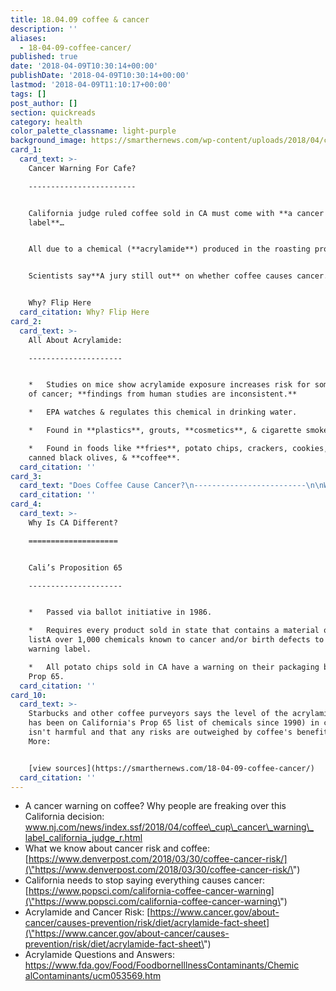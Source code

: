 ```yaml
---
title: 18.04.09 coffee & cancer
description: ''
aliases:
  - 18-04-09-coffee-cancer/
published: true
date: '2018-04-09T10:30:14+00:00'
publishDate: '2018-04-09T10:30:14+00:00'
lastmod: '2018-04-09T11:10:17+00:00'
tags: []
post_author: []
section: quickreads
category: health
color_palette_classname: light-purple
background_image: https://smarthernews.com/wp-content/uploads/2018/04/coffee-1576552_1920.jpg
card_1:
  card_text: >-
    Cancer Warning For Cafe?

    ------------------------


    California judge ruled coffee sold in CA must come with **a cancer warning
    label**…


    All due to a chemical (**acrylamide**) produced in the roasting process


    Scientists say**A jury still out** on whether coffee causes cancer.


    Why? Flip Here
  card_citation: Why? Flip Here
card_2:
  card_text: >-
    All About Acrylamide:

    ---------------------


    *   Studies on mice show acrylamide exposure increases risk for some types
    of cancer; **findings from human studies are inconsistent.**

    *   EPA watches & regulates this chemical in drinking water.

    *   Found in **plastics**, grouts, **cosmetics**, & cigarette smoke.

    *   Found in foods like **fries**, potato chips, crackers, cookies, cereals,
    canned black olives, & **coffee**.
  card_citation: ''
card_3:
  card_text: "Does Coffee Cause Cancer?\n-------------------------\n\nWorld Health Organization (WHO) studies indicate coffee is unlikely to cause certain cancers and lower the risk of others.\n\nIn 2016, the WHO’s cancer unitA moved coffee off the a\x1Cpossible carcinogena\x1D list, but says evidence is insufficient to rule out any possible role."
  card_citation: ''
card_4:
  card_text: >-
    Why Is CA Different?

    ====================


    Cali’s Proposition 65

    ---------------------


    *   Passed via ballot initiative in 1986.

    *   Requires every product sold in state that contains a material onA a
    listA over 1,000 chemicals known to cancer and/or birth defects to include a
    warning label.

    *   All potato chips sold in CA have a warning on their packaging because of
    Prop 65.
  card_citation: ''
card_10:
  card_text: >-
    Starbucks and other coffee purveyors says the level of the acrylamide (which
    has been on California's Prop 65 list of chemicals since 1990) in coffee
    isn't harmful and that any risks are outweighed by coffee's benefits. Read
    More:


    [view sources](https://smarthernews.com/18-04-09-coffee-cancer/)
  card_citation: ''
---
```

*   A cancer warning on coffee? Why people are freaking over this California decision: [www.nj.com/news/index.ssf/2018/04/coffee\_cup\_cancer\_warning\_ label\_california\_judge\_r.html](\"http://www.nj.com/news/index.ssf/2018/04/coffee_cup_cancer_warning_)
*   What we know about cancer risk and coffee: [https://www.denverpost.com/2018/03/30/coffee-cancer-risk/](\"https://www.denverpost.com/2018/03/30/coffee-cancer-risk/\")
*   California needs to stop saying everything causes cancer: [https://www.popsci.com/california-coffee-cancer-warning](\"https://www.popsci.com/california-coffee-cancer-warning\")
*   Acrylamide and Cancer Risk: [https://www.cancer.gov/about-cancer/causes-prevention/risk/diet/acrylamide-fact-sheet](\"https://www.cancer.gov/about-cancer/causes-prevention/risk/diet/acrylamide-fact-sheet\")
*   Acrylamide Questions and Answers: [https://www.fda.gov/Food/FoodborneIllnessContaminants/Chemic alContaminants/ucm053569.htm](\"https://www.fda.gov/Food/FoodborneIllnessContaminants/Chemic)